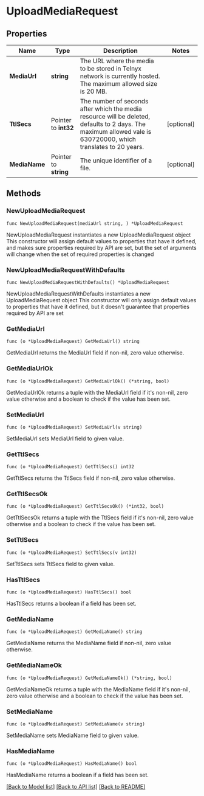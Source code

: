 # UploadMediaRequest

## Properties

Name | Type | Description | Notes
------------ | ------------- | ------------- | -------------
**MediaUrl** | **string** | The URL where the media to be stored in Telnyx network is currently hosted. The maximum allowed size is 20 MB. | 
**TtlSecs** | Pointer to **int32** | The number of seconds after which the media resource will be deleted, defaults to 2 days. The maximum allowed vale is 630720000, which translates to 20 years. | [optional] 
**MediaName** | Pointer to **string** | The unique identifier of a file. | [optional] 

## Methods

### NewUploadMediaRequest

`func NewUploadMediaRequest(mediaUrl string, ) *UploadMediaRequest`

NewUploadMediaRequest instantiates a new UploadMediaRequest object
This constructor will assign default values to properties that have it defined,
and makes sure properties required by API are set, but the set of arguments
will change when the set of required properties is changed

### NewUploadMediaRequestWithDefaults

`func NewUploadMediaRequestWithDefaults() *UploadMediaRequest`

NewUploadMediaRequestWithDefaults instantiates a new UploadMediaRequest object
This constructor will only assign default values to properties that have it defined,
but it doesn't guarantee that properties required by API are set

### GetMediaUrl

`func (o *UploadMediaRequest) GetMediaUrl() string`

GetMediaUrl returns the MediaUrl field if non-nil, zero value otherwise.

### GetMediaUrlOk

`func (o *UploadMediaRequest) GetMediaUrlOk() (*string, bool)`

GetMediaUrlOk returns a tuple with the MediaUrl field if it's non-nil, zero value otherwise
and a boolean to check if the value has been set.

### SetMediaUrl

`func (o *UploadMediaRequest) SetMediaUrl(v string)`

SetMediaUrl sets MediaUrl field to given value.


### GetTtlSecs

`func (o *UploadMediaRequest) GetTtlSecs() int32`

GetTtlSecs returns the TtlSecs field if non-nil, zero value otherwise.

### GetTtlSecsOk

`func (o *UploadMediaRequest) GetTtlSecsOk() (*int32, bool)`

GetTtlSecsOk returns a tuple with the TtlSecs field if it's non-nil, zero value otherwise
and a boolean to check if the value has been set.

### SetTtlSecs

`func (o *UploadMediaRequest) SetTtlSecs(v int32)`

SetTtlSecs sets TtlSecs field to given value.

### HasTtlSecs

`func (o *UploadMediaRequest) HasTtlSecs() bool`

HasTtlSecs returns a boolean if a field has been set.

### GetMediaName

`func (o *UploadMediaRequest) GetMediaName() string`

GetMediaName returns the MediaName field if non-nil, zero value otherwise.

### GetMediaNameOk

`func (o *UploadMediaRequest) GetMediaNameOk() (*string, bool)`

GetMediaNameOk returns a tuple with the MediaName field if it's non-nil, zero value otherwise
and a boolean to check if the value has been set.

### SetMediaName

`func (o *UploadMediaRequest) SetMediaName(v string)`

SetMediaName sets MediaName field to given value.

### HasMediaName

`func (o *UploadMediaRequest) HasMediaName() bool`

HasMediaName returns a boolean if a field has been set.


[[Back to Model list]](../README.md#documentation-for-models) [[Back to API list]](../README.md#documentation-for-api-endpoints) [[Back to README]](../README.md)


